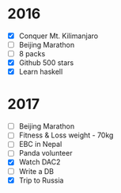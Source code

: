 # 2016

* [x] Conquer Mt. Kilimanjaro
* [ ] Beijing Marathon
* [ ] 8 packs
* [x] Github 500 stars
* [x] Learn haskell

# 2017

* [ ] Beijing Marathon
* [ ] Fitness & Loss weight - 70kg
* [ ] EBC in Nepal
* [ ] Panda volunteer
* [x] Watch DAC2
* [ ] Write a DB
* [x] Trip to Russia
